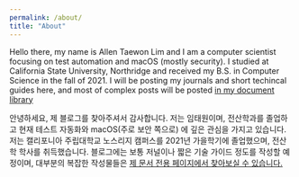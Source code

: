 ```yaml
---
permalink: /about/
title: "About"
---
```


Hello there, my name is Allen Taewon Lim and I am a computer scientist focusing on test automation and macOS (mostly security). I studied at California State University, Northridge and received my B.S. in Computer Science in the fall of 2021.
I will be posting my journals and short techincal guides here, and most of complex posts will be posted [in my document library](#docs.atlkr.com)

안녕하세요, 제 블로그를 찾아주셔서 감사합니다. 저는 임태원이며, 전산학과를 졸업하고 현재 테스트 자동화와 macOS(주로 보안 쪽으로) 에 깊은 관심을 가지고 있습니다.
저는 캘리포니아 주립대학교 노스리지 캠퍼스를 2021년 가을학기에 졸업했으며, 전산학 학사를 취득했습니다.
블로그에는 보통 저널이나 짧은 기술 가이드 정도를 작성할 예정이며, 대부분의 복잡한 작성물들은 [제 문서 전용 페이지에서 찾아보실 수 있습니다.](#docs.atlkr.com)
